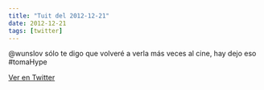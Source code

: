 ```yaml
---
title: "Tuit del 2012-12-21"
date: 2012-12-21
tags: [twitter]
---
```


@wunslov sólo te digo que volveré a verla más veces al cine, hay dejo eso #tomaHype



[Ver en Twitter](https://twitter.com/i/web/status/282217458364997632)
